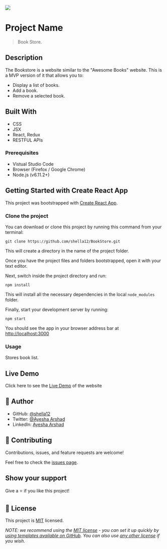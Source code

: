 ![](https://img.shields.io/badge/Microverse-blueviolet)

# Project Name

> Book Store.

## Description

The Bookstore is a website similar to the "Awesome Books" website. This is a MVP version of it that allows you to:

- Display a list of books.
- Add a book.
- Remove a selected book.

## Built With

- CSS 
- JSX 
- React, Redux
- RESTFUL APIs

### Prerequisites

- Vistual Studio Code
- Browser (Firefox / Google Chrome)
- Node.js (v6.11.2+)

## Getting Started with Create React App

This project was bootstrapped with [Create React App](https://github.com/facebook/create-react-app).

### Clone the project

You can download or clone this project by running this command from your terminal:

```
git clone https://github.com/shella12/BookStore.git
```

This will create a directory in the name of the project folder.

Once you have the project files and folders bootstrapped, open it with your text editor.

Next, switch inside the project directory and run:

```
npm install
```

This will install all the necessary dependencies in the local `node_modules` folder.

Finally, start your development server by running:

```
npm start
```

You should see the app in your browser address bar at [http://localhost:3000](http://localhost:3000)

### Usage

Stores book list.

## Live Demo

Click here to see the [Live Demo](https://shella12.github.io/book-store-react/) of the website 

## 👤 Author

- GitHub: [@shella12](https://github.com/shella12)
- Twitter: [@Ayesha Arshad](https://twitter.com/AyeshaA03712974)
- LinkedIn: [Ayesha Arshad](https://www.linkedin.com/in/ayesha-arshad-a690a015a/)

## 🤝 Contributing

Contributions, issues, and feature requests are welcome!

Feel free to check the [issues page](../../issues/).

## Show your support

Give a ⭐️ if you like this project!

## 📝 License

This project is [MIT](./LICENSE) licensed.

_NOTE: we recommend using the [MIT license](https://github.com/shella12/mathmagi.github.io/blob/dev/LICENSE.md) - you can set it up quickly by [using templates available on GitHub](https://docs.github.com/en/communities/setting-up-your-project-for-healthy-contributions/adding-a-license-to-a-repository). You can also use [any other license](https://choosealicense.com/licenses/) if you wish._

